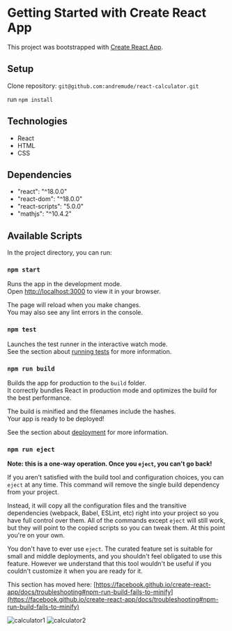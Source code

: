 # Getting Started with Create React App

This project was bootstrapped with [Create React App](https://github.com/facebook/create-react-app).

## Setup
Clone repository:
`git@github.com:andremude/react-calculator.git`

run `npm install`

## Technologies
<ul>
  <li>React</li>
  <li>HTML</li>
  <li>CSS</li>
</ul>

## Dependencies
<ul>
  <li>"react": "^18.0.0"</li>
  <li>"react-dom": "^18.0.0"</li>
  <li>"react-scripts": "5.0.0"</li>
  <li>"mathjs": "^10.4.2"</li>
</ul>

## Available Scripts

In the project directory, you can run:

### `npm start`

Runs the app in the development mode.\
Open [http://localhost:3000](http://localhost:3000) to view it in your browser.

The page will reload when you make changes.\
You may also see any lint errors in the console.

### `npm test`

Launches the test runner in the interactive watch mode.\
See the section about [running tests](https://facebook.github.io/create-react-app/docs/running-tests) for more information.

### `npm run build`

Builds the app for production to the `build` folder.\
It correctly bundles React in production mode and optimizes the build for the best performance.

The build is minified and the filenames include the hashes.\
Your app is ready to be deployed!

See the section about [deployment](https://facebook.github.io/create-react-app/docs/deployment) for more information.

### `npm run eject`

**Note: this is a one-way operation. Once you `eject`, you can't go back!**

If you aren't satisfied with the build tool and configuration choices, you can `eject` at any time. This command will remove the single build dependency from your project.

Instead, it will copy all the configuration files and the transitive dependencies (webpack, Babel, ESLint, etc) right into your project so you have full control over them. All of the commands except `eject` will still work, but they will point to the copied scripts so you can tweak them. At this point you're on your own.

You don't have to ever use `eject`. The curated feature set is suitable for small and middle deployments, and you shouldn't feel obligated to use this feature. However we understand that this tool wouldn't be useful if you couldn't customize it when you are ready for it.

This section has moved here: [https://facebook.github.io/create-react-app/docs/troubleshooting#npm-run-build-fails-to-minify](https://facebook.github.io/create-react-app/docs/troubleshooting#npm-run-build-fails-to-minify)

![calculator1](https://github.com/andremude/react-calculator/assets/71613801/f8230785-a4ef-4b99-9a0a-b81d214d2ec8)
![calculator2](https://github.com/andremude/react-calculator/assets/71613801/35bee4cd-5f94-4667-b881-1addafce08fa)

